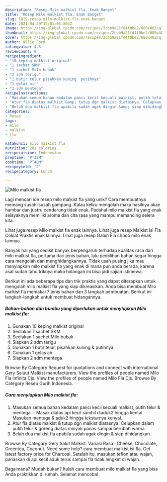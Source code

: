 ```yaml
---
description: "Resep Milo malkist fla, Enak Banget"
title: "Resep Milo malkist fla, Enak Banget"
slug: 1819-resep-milo-malkist-fla-enak-banget
date: 2021-04-29T15:01:05.804Z
image: https://img-global.cpcdn.com/recipes/2cbb9a21fd4f0be2/680x482cq70/milo-malkist-fla-foto-resep-utama.jpg
thumbnail: https://img-global.cpcdn.com/recipes/2cbb9a21fd4f0be2/680x482cq70/milo-malkist-fla-foto-resep-utama.jpg
cover: https://img-global.cpcdn.com/recipes/2cbb9a21fd4f0be2/680x482cq70/milo-malkist-fla-foto-resep-utama.jpg
author: Ollie Ford
ratingvalue: 4.8
reviewcount: 9
recipeingredient:
- "10 keping malkist original"
- "1 sachet SKM"
- "1 sachet Milo bubuk"
- "2 sdm terigu"
- "1 butir telur pisahkan kuning  putihnya"
- "1 gelas air"
- "2 sdm mentega"
recipeinstructions:
- "Masukan semua bahan kedalam panci kecil kecuali malkist, putih telur &amp; mentega. Masak diatas api kecil sambil diaduk2 hingga kental. Masukan mentega &amp; aduk2 hingga teksturnya kenyal."
- "Atur fla diatas malkist &amp; tutup dgn malkist diatasnya. Celupkan dalam putih telur &amp; goreng diatas minyak panas sampai berubah warna."
- "Belah dua malkist fla apabila sudah agak dingin &amp; siap dihidangkan."
categories:
- Resep
tags:
- milo
- malkist
- fla

katakunci: milo malkist fla 
nutrition: 201 calories
recipecuisine: Indonesian
preptime: "PT32M"
cooktime: "PT40M"
recipeyield: "2"
recipecategory: Lunch

---
```



![Milo malkist fla](https://img-global.cpcdn.com/recipes/2cbb9a21fd4f0be2/680x482cq70/milo-malkist-fla-foto-resep-utama.jpg)

Lagi mencari ide resep milo malkist fla yang unik? Cara membuatnya memang susah-susah gampang. Kalau keliru mengolah maka hasilnya akan hambar dan justru cenderung tidak enak. Padahal milo malkist fla yang enak selayaknya memiliki aroma dan cita rasa yang mampu memancing selera kita.

Lihat juga resep Milo malkist fla enak lainnya. Lihat juga resep Malkist Isi Fla Coklat Praktis enak lainnya. Lihat juga resep Gabin Fla choco milo enak lainnya.

Banyak hal yang sedikit banyak berpengaruh terhadap kualitas rasa dari milo malkist fla, pertama dari jenis bahan, lalu pemilihan bahan segar hingga cara mengolah dan menghidangkannya. Tidak usah pusing jika mau menyiapkan milo malkist fla yang enak di mana pun anda berada, karena asal sudah tahu triknya maka hidangan ini bisa jadi sajian istimewa.


Berikut ini ada beberapa tips dan trik praktis yang dapat diterapkan untuk mengolah milo malkist fla yang siap dikreasikan. Anda bisa membuat Milo malkist fla memakai 7 jenis bahan dan 3 langkah pembuatan. Berikut ini langkah-langkah untuk membuat hidangannya.

<!--inarticleads1-->

##### Bahan-bahan dan bumbu yang diperlukan untuk menyiapkan Milo malkist fla:

1. Gunakan 10 keping malkist original
1. Sediakan 1 sachet SKM
1. Sediakan 1 sachet Milo bubuk
1. Siapkan 2 sdm terigu
1. Gunakan 1 butir telur, pisahkan kuning &amp; putihnya
1. Gunakan 1 gelas air
1. Siapkan 2 sdm mentega


Browse By Category Request for quotations and connect with international Gery Saluut Malkist manufacturers. View the profiles of people named Milo Fla Infinita Cjs. View the profiles of people named Milo Fla Cjs. Browse By Category Resep Gurih Indonesia. 

<!--inarticleads2-->

##### Cara menyiapkan Milo malkist fla:

1. Masukan semua bahan kedalam panci kecil kecuali malkist, putih telur &amp; mentega. - Masak diatas api kecil sambil diaduk2 hingga kental. Masukan mentega &amp; aduk2 hingga teksturnya kenyal.
1. Atur fla diatas malkist &amp; tutup dgn malkist diatasnya. Celupkan dalam putih telur &amp; goreng diatas minyak panas sampai berubah warna.
1. Belah dua malkist fla apabila sudah agak dingin &amp; siap dihidangkan.


Browse By Category Gery Salut Malkist. Variasi Rasa : Cheese, Chocolate, Greentea, Coconut. Need some help? cara membuat malkist isi fla. Get latest factory price for Charcoal. Setelah itu, masukan teflon atau wajan, panaskan di api kecil aduk terus sampai fla tidak lengket di wajan. 

Bagaimana? Mudah bukan? Itulah cara membuat milo malkist fla yang bisa Anda praktikkan di rumah. Selamat mencoba!
